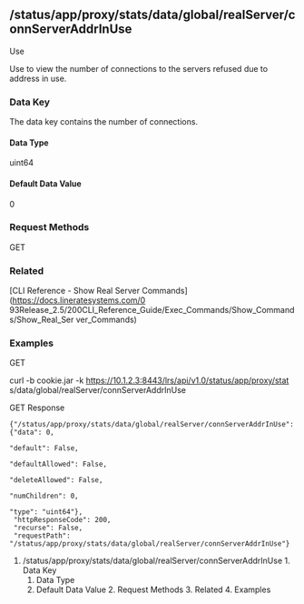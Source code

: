 ## /status/app/proxy/stats/data/global/realServer/connServerAddrInUse

Use

Use to view the number of connections to the servers refused due to address in
use.

### Data Key

The data key contains the number of connections.

#### Data Type

uint64

#### Default Data Value

0

### Request Methods

GET

### Related

[CLI Reference - Show Real Server Commands](https://docs.lineratesystems.com/0
93Release_2.5/200CLI_Reference_Guide/Exec_Commands/Show_Commands/Show_Real_Ser
ver_Commands)

### Examples

GET

curl -b cookie.jar -k https://10.1.2.3:8443/lrs/api/v1.0/status/app/proxy/stat
s/data/global/realServer/connServerAddrInUse

GET Response

    
    {"/status/app/proxy/stats/data/global/realServer/connServerAddrInUse": {"data": 0,
                                                                             "default": False,
                                                                             "defaultAllowed": False,
                                                                             "deleteAllowed": False,
                                                                             "numChildren": 0,
                                                                             "type": "uint64"},
     "httpResponseCode": 200,
     "recurse": False,
     "requestPath": "/status/app/proxy/stats/data/global/realServer/connServerAddrInUse"}
    

  1. /status/app/proxy/stats/data/global/realServer/connServerAddrInUse
    1. Data Key
      1. Data Type
      2. Default Data Value
    2. Request Methods
    3. Related
    4. Examples

